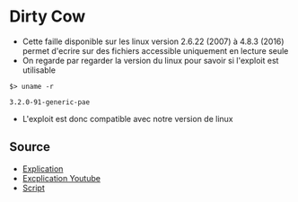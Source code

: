 # Dirty Cow 

- Cette faille disponible sur les linux version 2.6.22 (2007) à 4.8.3 (2016) permet d'ecrire sur des fichiers accessible uniquement en lecture seule
- On regarde par regarder la version du linux pour savoir si l'exploit est utilisable
```
$> uname -r

3.2.0-91-generic-pae
```
- L'exploit est donc compatible avec notre version de linux

## Source
- [Explication](https://www.cs.toronto.edu/~arnold/427/18s/427_18S/indepth/dirty-cow/index.html#what-is-cow)
- [Excplication Youtube](https://www.youtube.com/watch?v=kEsshExn7aE)
- [Script](https://github.com/FireFart/dirtycow/blob/master/dirty.c)

